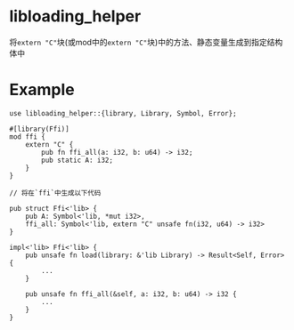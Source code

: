 # libloading_helper

将`extern "C"`块(或mod中的`extern "C"`块)中的方法、静态变量生成到指定结构体中

# Example

```compile_fail
use libloading_helper::{library, Library, Symbol, Error};

#[library(Ffi)]
mod ffi {
    extern "C" {
        pub fn ffi_all(a: i32, b: u64) -> i32;
        pub static A: i32;
    }
}

// 将在`ffi`中生成以下代码

pub struct Ffi<'lib> {
    pub A: Symbol<'lib, *mut i32>,
    ffi_all: Symbol<'lib, extern "C" unsafe fn(i32, u64) -> i32>
}

impl<'lib> Ffi<'lib> {
    pub unsafe fn load(library: &'lib Library) -> Result<Self, Error> {
        ...
    }

    pub unsafe fn ffi_all(&self, a: i32, b: u64) -> i32 {
        ...
    }
}
```
